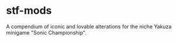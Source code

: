 # stf-mods
A compendium of iconic and lovable alterations for the niche Yakuza minigame "Sonic Championship".
